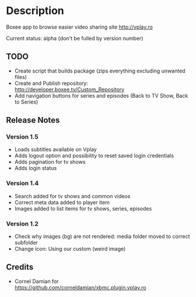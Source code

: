 
# Description
Boxee app to browse easier video sharing site http://vplay.ro

Current status: alpha (don't be fulled by version number)

## TODO
 - Create script that builds package (zips everything excluding unwanted files)
 - Create and Publish repository: http://developer.boxee.tv/Custom_Repository
 - Add navigation buttons for series and episodes (Back to TV Show, Back to Series)

## Release Notes

### Version 1.5
 - Loads subtitles available on Vplay
 - Adds logout option and possibility to reset saved login credentials
 - Adds pagination for tv shows
 - Adds login status

### Version 1.4
 - Search added for tv shows and common videos
 - Correct meta data added to player item
 - Images added to list items for tv shows, series, episodes

### Version 1.2
 - Check why images (bg) are not rendered: media folder moved to correct subfolder
 - Change icon: Using our custom (weird image)

## Credits
 - Cornel Damian for https://github.com/corneldamian/xbmc.plugin.vplay.ro
